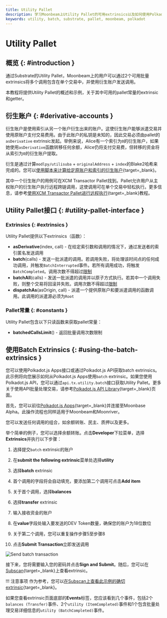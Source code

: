 ```yaml
---
title: Utility Pallet
description: 学习Moonbeam上Utility Pallet的可用extrinsics以及如何使用Polkadot.js Apps和Polkadot.js API与其交互。
keywords: utility, batch, substrate, pallet, moonbeam, polkadot
---
```


# Utility Pallet

## 概览 {: #introduction }

通过Substrate的Utility Pallet，Moonbeam上的用户可以通过2个可用批量extrinsics将多个调用包含在单个交易中，并使用衍生账户发送调用。

本教程将提供Utility Pallet的概述和示例，关于其中可用的pallet常量的extrinsic和getter。

## 衍生账户 {: #derivative-accounts }

衍生账户是使用索引从另一个账户衍生出来的账户。这使衍生账户能够派遣交易并使用原账户支付交易费用。由于此账户的私钥是未知的，因此交易必须由pallet的`asDerivative` extrinsic发起。举例来说，Alice有一个索引为`0`的衍生账户，如果她使用`asDerivative`函数转移任何余额，Alice仍将支付交易费，但转移的资金将从索引为`0`的衍生账户提取。

衍生是通过计算`modlpy/utilisuba` + `originalAddress` + `index`的Blake2哈希来完成的。您可以[使用脚本来计算给定原账户和索引的衍生账户](https://github.com/albertov19/PolkaTools/blob/main/calculateDerivedAddress.ts){target=\_blank}。

其中一个衍生账户的用例可在XCM Transactor Pallet找到。Pallet允许用户从主权账户的衍生账户执行远程跨链调用，这使调用可在单个交易中轻松执行。更多信息，请参考[使用XCM Transactor Pallet进行远程执行](/builders/interoperability/xcm/remote-execution/substrate-calls/xcm-transactor-pallet/){target=\_blank}教程。

## Utility Pallet接口 {: #utility-pallet-interface }

### Extrinsics {: #extrinsics }

Utility Pallet提供以下extrinsics（函数）：

- **asDerivative**(index, call) - 在给定索引数和调用的情况下，通过发送者的索引匿名发送调用
- **batch**(calls) - 发送一批派遣的调用。若调用失败，将处理该时间点的任何成功调用，并触发`BatchInterrupted`事件。若所有调用成功，将触发`BatchCompleted`。调用次数不得超过[限制](#constants)
- **batchAll**(calls) - 发送一批派遣的调用并以原子方式执行。若其中一个调用失败，则整个交易将回滚并失败。调用次数不得超过[限制](#constants)
- **dispatchAs**(asOrigin, call) - 派遣一个提供原账户和要派遣调用的函数调用。此调用的派遣源必须为`Root`

### Pallet常量 {: #constants }

Utility Pallet包含以下只读函数来获取pallet常量：

- **batchedCallsLimit**() - 返回批量调用次数限制

## 使用Batch Extrinsics  {: #using-the-batch-extrinsics }

您可以使用Polkadot.js Apps接口或通过Polkadot.js API获取batch extrinsics。此示例将向您展示如何从Polkadot.js Apps使用`batch` extrinsic。如果您使用Polkadot.js API，您可以通过`api.tx.utility.batch`接口获取Utility Pallet。更多关于使用API批量处理交易，请参考[Polkadot.js API Library](/builders/build/substrate-api/polkadot-js-api/#batching-transactions){target=\_blank}页面。

首先，您可以前往[Polkadot.js Apps](https://polkadot.js.org/apps/?rpc=wss://wss.api.moonbase.moonbeam.network#/extrinsics){target=\_blank}并连接至Moonbase Alpha。此操作流程也同样适用于Moonbeam和Moonriver。

您可以发送任何调用的组合，如余额转账、民主、质押以及更多。

举个简单的例子，您可以选择余额转账。点击**Developer**下拉菜单，选择**Extrinsics**并执行以下步骤：

1. 选择提交`batch` extrinsic的账户

2. 在**submit the following extrinsic**菜单处选择**utility**

3. 选择**batch** extrinsic

4. 首个调用的字段将会自动填充，要添加第二个调用可点击**Add item**

5. 关于首个调用，选择**balances**

6. 选择**transfer** extrinsic

7. 输入接收资金的账户

8. 在**value**字段处输入要发送的DEV Token数量，确保您的账户为18位数位

9. 关于第二个调用，您可以重复操作步骤5至步骤8

10. 点击**Submit Transaction**立即发送调用

![Send batch transaction](/images/builders/pallets-precompiles/pallets/utility/utility-1.png)

接下来，您将需要输入您的密码并点击**Sign and Submit**。随后，您可以在[Subscan](https://moonbase.subscan.io/){target=\_blank}上查看extrinsic。

!!! 注意事项
    作为参考，您可以[在Subscan上查看此示例的确切extrinsic](https://moonbase.subscan.io/extrinsic/2561364-6){target=\_blank}。

如果您查看extrinsic页面底部的**Events**标签，您应该看到几个事件，包括2个`balances (Transfer)`事件、2个`utility (ItemCompleted)`事件和1个包含批量处理交易详细信息的`utility (BatchCompleted)`事件。
